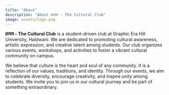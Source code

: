 ```yaml
---
title: "About"
description: "About प्रत्यय - The Cultural Club"
image: assets/logo.png
---
```


**प्रत्यय - The Cultural Club** is a student-driven club at Graphic Era Hill
University, Haldwani. We are dedicated to promoting cultural awareness, artistic
expression, and creative talent among students. Our club organizes various
events, workshops, and activities to foster a vibrant cultural community on
campus.

We believe that culture is the heart and soul of any community. It is a
reflection of our values, traditions, and identity. Through our events, we aim
to celebrate diversity, encourage creativity, and inspire unity among students.
We invite you to join us in our cultural journey and be part of something
extraordinary.
